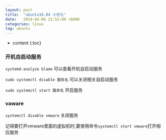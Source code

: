 ```yaml
---
layout: post
title:  "ubuntu18.04 小优化"
date:   2019-04-06 22:55:00 +0800
categories: linux
tag: ubuntu
---
```


* content
{:toc}

### 开机自启动服务

`systemd-analyze blame` 可以查看开机自启动服务

`sudo systemctl disable 服务名` 可以关闭相关自启动服务

`sudo systemctl start 服务名` 开启服务

### vaware

`systemctl disable vmware` 关闭服务

记得要打开vmware里面的虚拟机时,要使用命令`systemctl start vmware`打开相应服务

